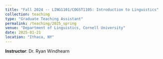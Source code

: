 ```yaml
---
title: "Fall 2024 -- LING1101/COGST1105: Introduction to Linguistics" 
collection: teaching
type: "Graduate Teaching Assistant"
permalink: /teaching/2025_spring
venue: "Department of Linguistics, Cornell University"
date: 2025-01-21
location: "Ithaca, NY"
---
```


**Instructor**: Dr. Ryan Windhearn
